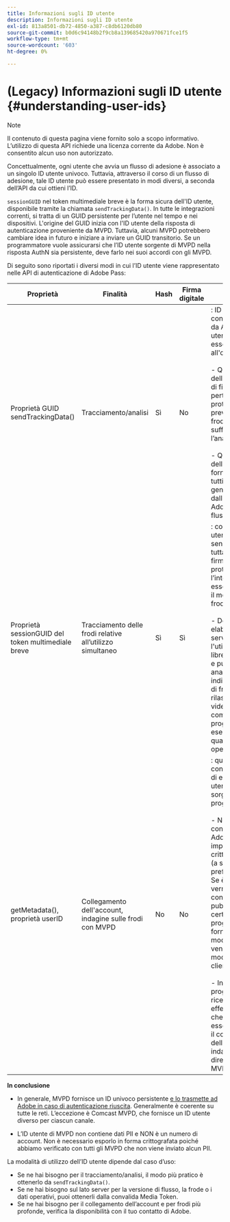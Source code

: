 ```yaml
---
title: Informazioni sugli ID utente
description: Informazioni sugli ID utente
exl-id: 813a8501-db72-4850-a387-c8db6120db80
source-git-commit: b0d6c94148b2f9cb8a139685420a970671fce1f5
workflow-type: tm+mt
source-wordcount: '603'
ht-degree: 0%

---
```


# (Legacy) Informazioni sugli ID utente {#understanding-user-ids}

>[!NOTE]
>
>Il contenuto di questa pagina viene fornito solo a scopo informativo. L’utilizzo di questa API richiede una licenza corrente da Adobe. Non è consentito alcun uso non autorizzato.

Concettualmente, ogni utente che avvia un flusso di adesione è associato a un singolo ID utente univoco. Tuttavia, attraverso il corso di un flusso di adesione, tale ID utente può essere presentato in modi diversi, a seconda dell’API da cui ottieni l’ID.

`sessionGUID` nel token multimediale breve è la forma sicura dell&#39;ID utente, disponibile tramite la chiamata `sendTrackingData()`. In tutte le integrazioni correnti, si tratta di un GUID persistente per l’utente nel tempo e nei dispositivi. L&#39;origine del GUID inizia con l&#39;ID utente della risposta di autenticazione proveniente da MVPD. Tuttavia, alcuni MVPD potrebbero cambiare idea in futuro e iniziare a inviare un GUID transitorio. Se un programmatore vuole assicurarsi che l’ID utente sorgente di MVPD nella risposta AuthN sia persistente, deve farlo nei suoi accordi con gli MVPD.

Di seguito sono riportati i diversi modi in cui l’ID utente viene rappresentato nelle API di autenticazione di Adobe Pass:

| Proprietà | Finalità | Hash | Firma digitale | Descrizione |
| --- | --- | --- | --- | --- |
| Proprietà GUID sendTrackingData() | Tracciamento/analisi | Sì | No | : ID utente di MVPD con hash eseguito da Adobe. L&#39;ID utente non può essere ricondotto all&#39;origine al MVPD. </br> </br> - Questo modulo dell&#39;ID non dispone di firma digitale, pertanto non è protetto per la prevenzione delle frodi. Tuttavia, è sufficiente per l’analisi.  </br> </br> - Questo modulo dell&#39;ID utente viene fornito lato client su tutti gli eventi generati dall&#39;autenticazione Adobe Pass nel flusso AuthN/AuthZ. |
| Proprietà sessionGUID del token multimediale breve | Tracciamento delle frodi relative all’utilizzo simultaneo | Sì | Sì | : corrisponde all’ID utente tramite sendTrackingData(), tuttavia è dotato di firma digitale per proteggerne l’integrità e può essere utilizzato per il monitoraggio delle frodi. </br> </br> - Deve essere elaborato sul lato server dopo l&#39;utilizzo della libreria di convalida e può essere analizzato per individuare i pattern di frode prima di rilasciare il flusso video al client.  È compito del programmatore eseguire una qualsiasi di queste operazioni. |
| getMetadata(), proprietà userID | Collegamento dell&#39;account, indagine sulle frodi con MVPD | No | No | : questa proprietà consente ad Adobe di esporre l’ID utente MVPD sorgente effettivo al programmatore. </br> </br> - Nella configurazione di Adobe può essere impostato come crittografato o meno (a seconda della preferenza MVPD). Se è crittografato, verrà crittografato con la chiave pubblica del certificato del programmatore fornito ad Adobe, in modo che non venga esposto in modo chiaro al client. </br> </br> - In questo modo il programmatore riceve l&#39;ID utente effettivo da MVPD, che può quindi essere utilizzato per il collegamento dell&#39;account o per indagini sulle frodi direttamente con MVPD. |


**In conclusione**

* In generale, MVPD fornisce un ID univoco persistente <u> e lo trasmette ad Adobe in caso di autenticazione riuscita</u>. Generalmente è coerente su tutte le reti. L’eccezione è Comcast MVPD, che fornisce un ID utente diverso per ciascun canale.

* L’ID utente di MVPD non contiene dati PII e NON è un numero di account. Non è necessario esporlo in forma crittografata poiché abbiamo verificato con tutti gli MVPD che non viene inviato alcun PII.

La modalità di utilizzo dell’ID utente dipende dal caso d’uso:

* Se ne hai bisogno per il tracciamento/analisi, il modo più pratico è ottenerlo da `sendTrackingData()`.
* Se ne hai bisogno sul lato server per la versione di flusso, la frode o i dati operativi, puoi ottenerli dalla convalida Media Token.
* Se ne hai bisogno per il collegamento dell’account e per frodi più profonde, verifica la disponibilità con il tuo contatto di Adobe.
